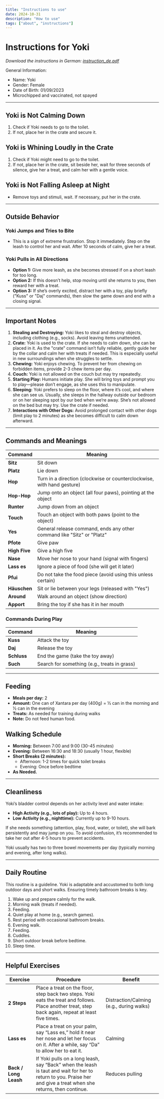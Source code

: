 ```yaml
---
title: "Instructions to use"
date: 2024-10-31
description: "How to use"
tags: ["about", "instructions"]
---
```


# Instructions for Yoki

*Download the instructions in German: [instruction_de.pdf](instruction_de.pdf)*

General Information:

- Name: Yoki
- Gender: Female
- Date of Birth: 01/09/2023
- Microchipped and vaccinated, not spayed

---

## Yoki is Not Calming Down
1. Check if Yoki needs to go to the toilet.
2. If not, place her in the crate and secure it.

## Yoki is Whining Loudly in the Crate
1. Check if Yoki might need to go to the toilet.
2. If not, place her in the crate, sit beside her, wait for three seconds of silence, give her a treat, and calm her with a gentle voice.

## Yoki is Not Falling Asleep at Night
- Remove toys and stimuli, wait. If necessary, put her in the crate.

---

## Outside Behavior

### Yoki Jumps and Tries to Bite
- This is a sign of extreme frustration. Stop it immediately. Step on the leash to control her and wait. After 10 seconds of calm, give her a treat.

### Yoki Pulls in All Directions
- **Option 1:** Give more leash, as she becomes stressed if on a short leash for too long.
- **Option 2:** If this doesn’t help, stop moving until she returns to you, then reward her with a treat.
- **Option 3:** If she’s overly excited, distract her with a toy, play briefly ("Kuss" or "Daj" commands), then slow the game down and end with a closing signal.

---

## Important Notes

1. **Stealing and Destroying:** Yoki likes to steal and destroy objects, including clothing (e.g., socks). Avoid leaving items unattended.
2. **Crate:** Yoki is used to the crate. If she needs to calm down, she can be placed in it. As the "crate" command isn’t fully reliable, gently guide her by the collar and calm her with treats if needed. This is especially useful in new surroundings when she struggles to settle.
3. **Chewing:** Yoki enjoys chewing. To prevent her from chewing on forbidden items, provide 2-3 chew items per day.
4. **Couch:** Yoki is not allowed on the couch but may try repeatedly.
5. **Starting Play:** Humans initiate play. She will bring toys and prompt you to play—please don’t engage, as she uses this to manipulate.
6. **Sleeping:** Yoki prefers to sleep on the floor, where it’s cool, and where she can see us. Usually, she sleeps in the hallway outside our bedroom or on her sleeping spot by our bed when we’re away. She’s not allowed on the bed but may try. Use the crate if needed.
7. **Interactions with Other Dogs:** Avoid prolonged contact with other dogs (limit play to 2 minutes) as she becomes difficult to calm down afterward.

---

## Commands and Meanings

| Command | Meaning |
|---------|---------|
| **Sitz** | Sit down |
| **Platz** | Lie down |
| **Hop** | Turn in a direction (clockwise or counterclockwise, with hand gesture) |
| **Hop-Hop** | Jump onto an object (all four paws), pointing at the object |
| **Runter** | Jump down from an object |
| **Touch** | Touch an object with both paws (point to the object) |
| **Yes** | General release command, ends any other command like "Sitz" or "Platz" |
| **Pfote** | Give paw |
| **High Five** | Give a high five |
| **Nase** | Move her nose to your hand (signal with fingers) |
| **Lass es** | Ignore a piece of food (she will get it later) |
| **Pfui** | Do not take the food piece (avoid using this unless certain) |
| **Häuschen** | Sit or lie between your legs (released with "Yes") |
| **Around** | Walk around an object (show direction) |
| **Apport** | Bring the toy if she has it in her mouth |

### Commands During Play

| Command | Meaning |
|---------|---------|
| **Kuss** | Attack the toy |
| **Daj** | Release the toy |
| **Schluss** | End the game (take the toy away) |
| **Such** | Search for something (e.g., treats in grass) |

---

## Feeding

- **Meals per day:** 2
- **Amount:** One can of Xantara per day (400g) = ½ can in the morning and ½ can in the evening
- **Treats:** As needed for training during walks
- **Note:** Do not feed human food.

## Walking Schedule

- **Morning:** Between 7:00 and 9:00 (30-45 minutes)
- **Evening:** Between 16:30 and 18:30 (usually 1 hour, flexible)
- **Short Breaks (2 minutes):**
  - Afternoon: 1-2 times for quick toilet breaks
  - Evening: Once before bedtime
- **As Needed.**

---

## Cleanliness

Yoki’s bladder control depends on her activity level and water intake:
- **High Activity (e.g., lots of play):** Up to 4 hours.
- **Low Activity (e.g., nighttime):** Currently up to 9-10 hours.

If she needs something (attention, play, food, water, or toilet), she will bark persistently and may jump on you. To avoid confusion, it’s recommended to take her out after 4-5 hours to prevent accidents.

Yoki usually has two to three bowel movements per day (typically morning and evening, after long walks).

---

## Daily Routine

This routine is a guideline. Yoki is adaptable and accustomed to both long outdoor days and short walks. Ensuring timely bathroom breaks is key.

1. Wake up and prepare calmly for the walk.
2. Morning walk (treats if needed).
3. Feeding.
4. Quiet play at home (e.g., search games).
5. Rest period with occasional bathroom breaks.
6. Evening walk.
7. Feeding.
8. Cuddles.
9. Short outdoor break before bedtime.
10. Sleep time.

---

## Helpful Exercises

| Exercise | Procedure | Benefit |
|----------|-----------|---------|
| **2 Steps** | Place a treat on the floor, step back two steps. Yoki eats the treat and follows. Place another treat, step back again, repeat at least five times. | Distraction/Calming (e.g., during walks) |
| **Lass es** | Place a treat on your palm, say “Lass es,” hold it near her nose and let her focus on it. After a while, say “Da” to allow her to eat it. | Calming |
| **Back / Long Leash** | If Yoki pulls on a long leash, say “Back” when the leash is taut and wait for her to return to you. Praise her and give a treat when she returns, then continue. | Reduces pulling |


